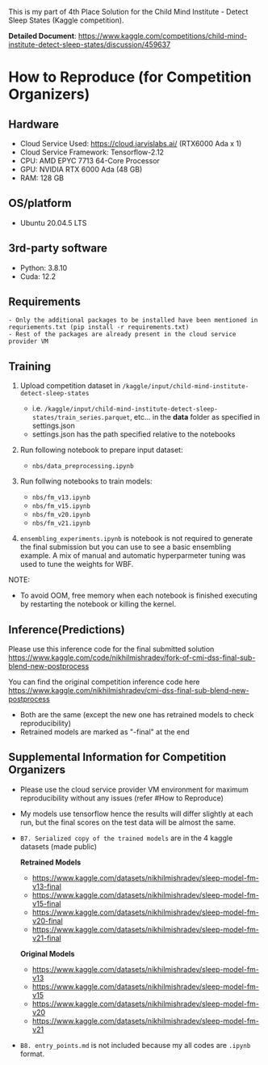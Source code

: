 
This is my part of 4th Place Solution for the Child Mind Institute - Detect Sleep States (Kaggle competition).

**Detailed Document**: https://www.kaggle.com/competitions/child-mind-institute-detect-sleep-states/discussion/459637


# How to Reproduce (for Competition Organizers)
## Hardware
- Cloud Service Used: https://cloud.jarvislabs.ai/ (RTX6000 Ada x 1)
- Cloud Service Framework: Tensorflow-2.12
- CPU: AMD EPYC 7713 64-Core Processor
- GPU: NVIDIA RTX 6000 Ada (48 GB)
- RAM: 128 GB

## OS/platform
- Ubuntu 20.04.5 LTS

## 3rd-party software
- Python: 3.8.10
- Cuda: 12.2

## Requirements
    - Only the additional packages to be installed have been mentioned in requriements.txt (pip install -r requirements.txt)
    - Rest of the packages are already present in the cloud service provider VM

## Training
1. Upload competition dataset in `/kaggle/input/child-mind-institute-detect-sleep-states`
    - i.e. `/kaggle/input/child-mind-institute-detect-sleep-states/train_series.parquet`, etc...
    in the **data** folder as specified in settings.json
    - settings.json has the path specified relative to the notebooks

2. Run following notebook to prepare input dataset:
    - `nbs/data_preprocessing.ipynb`
3. Run follwing notebooks to train models:
    - `nbs/fm_v13.ipynb`
    - `nbs/fm_v15.ipynb`
    - `nbs/fm_v20.ipynb`
    - `nbs/fm_v21.ipynb`

4. `ensembling_experiments.ipynb` is notebook is not required to generate the final submission but you can use to see a basic ensembling example. A mix of manual and automatic hyperparmeter tuning was used to tune the weights for WBF.

NOTE:
- To avoid OOM, free memory when each notebook is finished executing by restarting the notebook or killing the kernel.

## Inference(Predictions)

Please use this inference code for the final submitted solution
https://www.kaggle.com/code/nikhilmishradev/fork-of-cmi-dss-final-sub-blend-new-postprocess

You can find the original competition inference code here 
https://www.kaggle.com/nikhilmishradev/cmi-dss-final-sub-blend-new-postprocess

- Both are the same (except the new one has retrained models to check reproducibility)
- Retrained models are marked as "-final" at the end


## Supplemental Information for Competition Organizers

- Please use the cloud service provider VM environment for maximum reproducibility without any issues (refer #How to Reproduce)
- My models use tensorflow hence the results will differ slightly at each run, but the final scores on the test data will be almost the same.
- `B7. Serialized copy of the trained models` are in the 4 kaggle datasets (made public)

    **Retrained Models**
    - https://www.kaggle.com/datasets/nikhilmishradev/sleep-model-fm-v13-final
    - https://www.kaggle.com/datasets/nikhilmishradev/sleep-model-fm-v15-final
    - https://www.kaggle.com/datasets/nikhilmishradev/sleep-model-fm-v20-final
    - https://www.kaggle.com/datasets/nikhilmishradev/sleep-model-fm-v21-final

    **Original Models**
    - https://www.kaggle.com/datasets/nikhilmishradev/sleep-model-fm-v13
    - https://www.kaggle.com/datasets/nikhilmishradev/sleep-model-fm-v15
    - https://www.kaggle.com/datasets/nikhilmishradev/sleep-model-fm-v20
    - https://www.kaggle.com/datasets/nikhilmishradev/sleep-model-fm-v21
- `B8. entry_points.md` is not included because my all codes are `.ipynb` format.